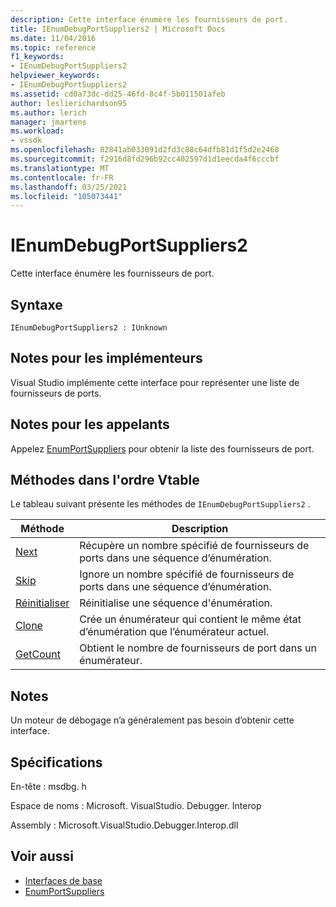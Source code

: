 ```yaml
---
description: Cette interface énumère les fournisseurs de port.
title: IEnumDebugPortSuppliers2 | Microsoft Docs
ms.date: 11/04/2016
ms.topic: reference
f1_keywords:
- IEnumDebugPortSuppliers2
helpviewer_keywords:
- IEnumDebugPortSuppliers2
ms.assetid: cd0a73dc-dd25-46fd-8c4f-5b011501afeb
author: leslierichardson95
ms.author: lerich
manager: jmartens
ms.workload:
- vssdk
ms.openlocfilehash: 82841ab033091d2fd3c88c64dfb81d1f5d2e2468
ms.sourcegitcommit: f2916d8fd296b92cc402597d1d1eecda4f6cccbf
ms.translationtype: MT
ms.contentlocale: fr-FR
ms.lasthandoff: 03/25/2021
ms.locfileid: "105073441"
---
```

# <a name="ienumdebugportsuppliers2"></a>IEnumDebugPortSuppliers2
Cette interface énumère les fournisseurs de port.

## <a name="syntax"></a>Syntaxe

```
IEnumDebugPortSuppliers2 : IUnknown
```

## <a name="notes-for-implementers"></a>Notes pour les implémenteurs
 Visual Studio implémente cette interface pour représenter une liste de fournisseurs de ports.

## <a name="notes-for-callers"></a>Notes pour les appelants
 Appelez [EnumPortSuppliers](../../../extensibility/debugger/reference/idebugcoreserver2-enumportsuppliers.md) pour obtenir la liste des fournisseurs de port.

## <a name="methods-in-vtable-order"></a>Méthodes dans l'ordre Vtable
 Le tableau suivant présente les méthodes de `IEnumDebugPortSuppliers2` .

|Méthode|Description|
|------------|-----------------|
|[Next](../../../extensibility/debugger/reference/ienumdebugportsuppliers2-next.md)|Récupère un nombre spécifié de fournisseurs de ports dans une séquence d’énumération.|
|[Skip](../../../extensibility/debugger/reference/ienumdebugportsuppliers2-skip.md)|Ignore un nombre spécifié de fournisseurs de ports dans une séquence d’énumération.|
|[Réinitialiser](../../../extensibility/debugger/reference/ienumdebugportsuppliers2-reset.md)|Réinitialise une séquence d'énumération.|
|[Clone](../../../extensibility/debugger/reference/ienumdebugportsuppliers2-clone.md)|Crée un énumérateur qui contient le même état d’énumération que l’énumérateur actuel.|
|[GetCount](../../../extensibility/debugger/reference/ienumdebugportsuppliers2-getcount.md)|Obtient le nombre de fournisseurs de port dans un énumérateur.|

## <a name="remarks"></a>Notes
 Un moteur de débogage n’a généralement pas besoin d’obtenir cette interface.

## <a name="requirements"></a>Spécifications
 En-tête : msdbg. h

 Espace de noms : Microsoft. VisualStudio. Debugger. Interop

 Assembly : Microsoft.VisualStudio.Debugger.Interop.dll

## <a name="see-also"></a>Voir aussi
- [Interfaces de base](../../../extensibility/debugger/reference/core-interfaces.md)
- [EnumPortSuppliers](../../../extensibility/debugger/reference/idebugcoreserver2-enumportsuppliers.md)
